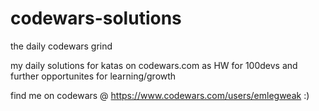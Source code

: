 # codewars-solutions
the daily codewars grind

my daily solutions for katas on codewars.com as HW for 100devs and further opportunites for learning/growth

find me on codewars @ https://www.codewars.com/users/emlegweak :)
